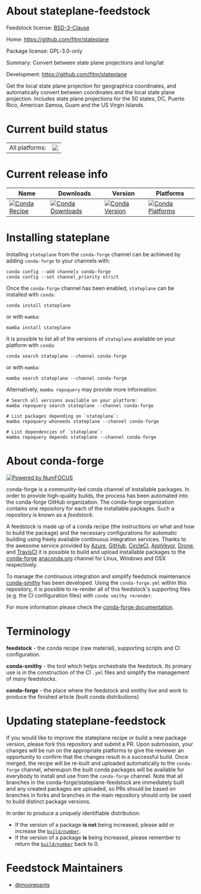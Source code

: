 About stateplane-feedstock
==========================

Feedstock license: [BSD-3-Clause](https://github.com/conda-forge/stateplane-feedstock/blob/main/LICENSE.txt)

Home: https://github.com/fitnr/stateplane

Package license: GPL-3.0-only

Summary: Convert between state plane projections and long/lat

Development: https://github.com/fitnr/stateplane

Get the local state plane projection for geographica coordinates, and
automatically convert between coordinates and the local state plane
projection. Includes state plane projections for the 50 states, DC, Puerto
Rico, American Samoa, Guam and the US Virgin Islands.


Current build status
====================


<table><tr><td>All platforms:</td>
    <td>
      <a href="https://dev.azure.com/conda-forge/feedstock-builds/_build/latest?definitionId=4343&branchName=main">
        <img src="https://dev.azure.com/conda-forge/feedstock-builds/_apis/build/status/stateplane-feedstock?branchName=main">
      </a>
    </td>
  </tr>
</table>

Current release info
====================

| Name | Downloads | Version | Platforms |
| --- | --- | --- | --- |
| [![Conda Recipe](https://img.shields.io/badge/recipe-stateplane-green.svg)](https://anaconda.org/conda-forge/stateplane) | [![Conda Downloads](https://img.shields.io/conda/dn/conda-forge/stateplane.svg)](https://anaconda.org/conda-forge/stateplane) | [![Conda Version](https://img.shields.io/conda/vn/conda-forge/stateplane.svg)](https://anaconda.org/conda-forge/stateplane) | [![Conda Platforms](https://img.shields.io/conda/pn/conda-forge/stateplane.svg)](https://anaconda.org/conda-forge/stateplane) |

Installing stateplane
=====================

Installing `stateplane` from the `conda-forge` channel can be achieved by adding `conda-forge` to your channels with:

```
conda config --add channels conda-forge
conda config --set channel_priority strict
```

Once the `conda-forge` channel has been enabled, `stateplane` can be installed with `conda`:

```
conda install stateplane
```

or with `mamba`:

```
mamba install stateplane
```

It is possible to list all of the versions of `stateplane` available on your platform with `conda`:

```
conda search stateplane --channel conda-forge
```

or with `mamba`:

```
mamba search stateplane --channel conda-forge
```

Alternatively, `mamba repoquery` may provide more information:

```
# Search all versions available on your platform:
mamba repoquery search stateplane --channel conda-forge

# List packages depending on `stateplane`:
mamba repoquery whoneeds stateplane --channel conda-forge

# List dependencies of `stateplane`:
mamba repoquery depends stateplane --channel conda-forge
```


About conda-forge
=================

[![Powered by
NumFOCUS](https://img.shields.io/badge/powered%20by-NumFOCUS-orange.svg?style=flat&colorA=E1523D&colorB=007D8A)](https://numfocus.org)

conda-forge is a community-led conda channel of installable packages.
In order to provide high-quality builds, the process has been automated into the
conda-forge GitHub organization. The conda-forge organization contains one repository
for each of the installable packages. Such a repository is known as a *feedstock*.

A feedstock is made up of a conda recipe (the instructions on what and how to build
the package) and the necessary configurations for automatic building using freely
available continuous integration services. Thanks to the awesome service provided by
[Azure](https://azure.microsoft.com/en-us/services/devops/), [GitHub](https://github.com/),
[CircleCI](https://circleci.com/), [AppVeyor](https://www.appveyor.com/),
[Drone](https://cloud.drone.io/welcome), and [TravisCI](https://travis-ci.com/)
it is possible to build and upload installable packages to the
[conda-forge](https://anaconda.org/conda-forge) [anaconda.org](https://anaconda.org/)
channel for Linux, Windows and OSX respectively.

To manage the continuous integration and simplify feedstock maintenance
[conda-smithy](https://github.com/conda-forge/conda-smithy) has been developed.
Using the ``conda-forge.yml`` within this repository, it is possible to re-render all of
this feedstock's supporting files (e.g. the CI configuration files) with ``conda smithy rerender``.

For more information please check the [conda-forge documentation](https://conda-forge.org/docs/).

Terminology
===========

**feedstock** - the conda recipe (raw material), supporting scripts and CI configuration.

**conda-smithy** - the tool which helps orchestrate the feedstock.
                   Its primary use is in the construction of the CI ``.yml`` files
                   and simplify the management of *many* feedstocks.

**conda-forge** - the place where the feedstock and smithy live and work to
                  produce the finished article (built conda distributions)


Updating stateplane-feedstock
=============================

If you would like to improve the stateplane recipe or build a new
package version, please fork this repository and submit a PR. Upon submission,
your changes will be run on the appropriate platforms to give the reviewer an
opportunity to confirm that the changes result in a successful build. Once
merged, the recipe will be re-built and uploaded automatically to the
`conda-forge` channel, whereupon the built conda packages will be available for
everybody to install and use from the `conda-forge` channel.
Note that all branches in the conda-forge/stateplane-feedstock are
immediately built and any created packages are uploaded, so PRs should be based
on branches in forks and branches in the main repository should only be used to
build distinct package versions.

In order to produce a uniquely identifiable distribution:
 * If the version of a package **is not** being increased, please add or increase
   the [``build/number``](https://docs.conda.io/projects/conda-build/en/latest/resources/define-metadata.html#build-number-and-string).
 * If the version of a package **is** being increased, please remember to return
   the [``build/number``](https://docs.conda.io/projects/conda-build/en/latest/resources/define-metadata.html#build-number-and-string)
   back to 0.

Feedstock Maintainers
=====================

* [@moorepants](https://github.com/moorepants/)

